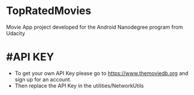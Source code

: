 # TopRatedMovies
Movie App project developed for the Android Nanodegree program from Udacity

# #API KEY
- To get your own API Key please go to https://www.themoviedb.org and sign up for an account. 
- Then replace the API Key in the utilities/NetworkUtils
